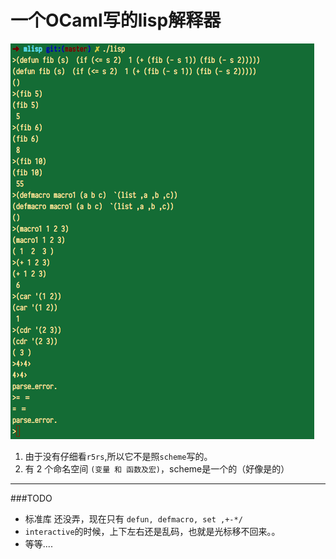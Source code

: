 一个OCaml写的lisp解释器
========

![png](https://github.com/RCmerci/lisp-interpreter-1/blob/master/resource/1.png)
1. 由于没有仔细看`r5rs`,所以它不是照`scheme`写的。
2. 有 2 个命名空间 `(变量 和 函数及宏)`，scheme是一个的（好像是的）

--------------------------
###TODO


-  标准库 还没弄，现在只有 `defun, defmacro, set ,+-*/`
-  `interactive`的时候，上下左右还是乱码，也就是光标移不回来。。
-  等等....


